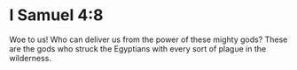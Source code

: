 # I Samuel 4:8

Woe to us! Who can deliver us from the power of these mighty gods? These are the gods who struck the Egyptians with every sort of plague in the wilderness.
